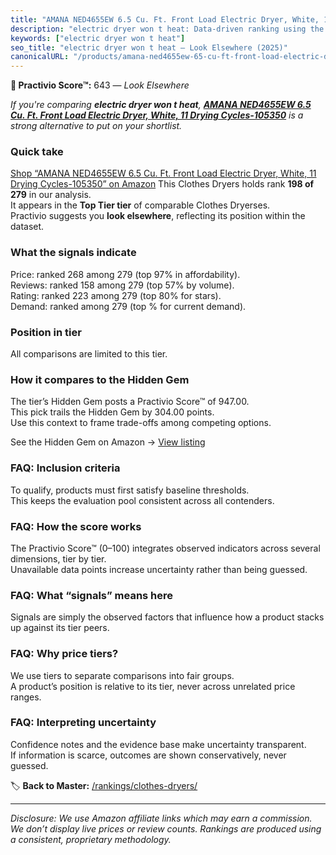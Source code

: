 ```yaml
---
title: "AMANA NED4655EW 6.5 Cu. Ft. Front Load Electric Dryer, White, 11 Drying Cycles-105350"
description: "electric dryer won t heat: Data-driven ranking using the Practivio Score™. Positioned by quality, value, demand, findability, momentum."
keywords: ["electric dryer won t heat"]
seo_title: "electric dryer won t heat — Look Elsewhere (2025)"
canonicalURL: "/products/amana-ned4655ew-65-cu-ft-front-load-electric-dryer-white-11-drying-cycles-105350-B00VGUTJPA/"
---
```


**🚫 Practivio Score™:** 643 — _Look Elsewhere_


*If you're comparing **electric dryer won t heat**, **[AMANA NED4655EW 6.5 Cu. Ft. Front Load Electric Dryer, White, 11 Drying Cycles-105350](https://www.amazon.com/dp/B00VGUTJPA?tag=practivio-20)** is a strong alternative to put on your shortlist.*
### Quick take
[Shop “AMANA NED4655EW 6.5 Cu. Ft. Front Load Electric Dryer, White, 11 Drying Cycles-105350” on Amazon](https://www.amazon.com/dp/B00VGUTJPA?tag=practivio-20)
This Clothes Dryers holds rank **198 of 279** in our analysis.  
It appears in the **Top Tier tier** of comparable Clothes Dryerses.  
Practivio suggests you **look elsewhere**, reflecting its position within the dataset.

### What the signals indicate
Price: ranked 268 among 279 (top 97% in affordability).  
Reviews: ranked 158 among 279 (top 57% by volume).  
Rating: ranked 223 among 279 (top 80% for stars).  
Demand: ranked  among 279 (top % for current demand).

### Position in tier
All comparisons are limited to this tier.

### How it compares to the Hidden Gem
The tier’s Hidden Gem posts a Practivio Score™ of 947.00.  
This pick trails the Hidden Gem by 304.00 points.  
Use this context to frame trade-offs among competing options.  

See the Hidden Gem on Amazon → [View listing](https://www.amazon.com/dp/B007P3N9O4?tag=practivio-20)

### FAQ: Inclusion criteria
To qualify, products must first satisfy baseline thresholds.  
This keeps the evaluation pool consistent across all contenders.

### FAQ: How the score works
The Practivio Score™ (0–100) integrates observed indicators across several dimensions, tier by tier.  
Unavailable data points increase uncertainty rather than being guessed.

### FAQ: What “signals” means here
Signals are simply the observed factors that influence how a product stacks up against its tier peers.

### FAQ: Why price tiers?
We use tiers to separate comparisons into fair groups.  
A product’s position is relative to its tier, never across unrelated price ranges.

### FAQ: Interpreting uncertainty
Confidence notes and the evidence base make uncertainty transparent.  
If information is scarce, outcomes are shown conservatively, never guessed.


🏷️ **Back to Master:** [/rankings/clothes-dryers/](/rankings/clothes-dryers/)

---
_Disclosure: We use Amazon affiliate links which may earn a commission. We don’t display live prices or review counts. Rankings are produced using a consistent, proprietary methodology._
